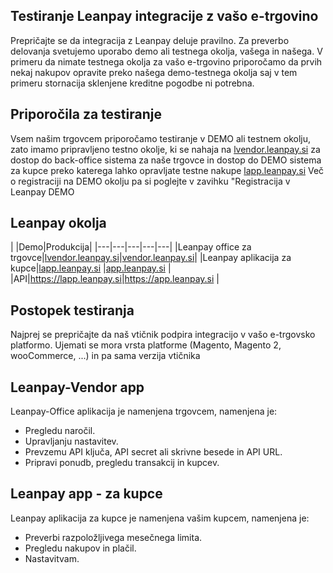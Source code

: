 ## Testiranje Leanpay integracije z vašo e-trgovino

Prepričajte se da integracija z Leanpay deluje pravilno. Za preverbo delovanja svetujemo uporabo demo ali testnega okolja, vašega in našega. V primeru da nimate testnega okolja za vašo e-trgovino priporočamo da prvih nekaj nakupov opravite preko našega demo-testnega okolja saj v tem primeru stornacija sklenjene kreditne pogodbe ni potrebna.

## Priporočila za testiranje

Vsem našim trgovcem priporočamo testiranje v DEMO ali testnem okolju, zato imamo pripravljeno testno okolje, ki se nahaja na
[lvendor.leanpay.si](https://lvendor.leanpay.si/) za dostop do back-office sistema za naše trgovce in dostop do DEMO sistema za kupce preko katerega lahko opravljate testne nakupe [lapp.leanpay.si](https://lapp.leanpay.si/)
Več o registraciji na DEMO okolju pa si poglejte v zavihku "Registracija v Leanpay DEMO

## Leanpay okolja

\|   |Demo|Produkcija|
\|---|---|---|---|---|
|Leanpay office za trgovce|[lvendor.leanpay.si](https://lvendor.leanpay.si/)|[vendor.leanpay.si](https://vendor.leanpay.si/)|
|Leanpay aplikacija za kupce|[lapp.leanpay.si](https://lapp.leanpay.si/) |[app.leanpay.si](https://app.leanpay.si/) |
|API|<https://lapp.leanpay.si>|<https://app.leanpay.si> |

## Postopek testiranja

Najprej se prepričajte da naš vtičnik podpira integracijo v vašo e-trgovsko platformo. Ujemati se mora vrsta platforme (Magento, Magento 2, wooCommerce, ...) in pa sama verzija vtičnika

## Leanpay-Vendor app

Leanpay-Office aplikacija je namenjena trgovcem, namenjena je:

- Pregledu naročil.
- Upravljanju nastavitev.
- Prevzemu API ključa, API secret ali skrivne besede in API URL.
- Pripravi ponudb, pregledu transakcij in kupcev.

## Leanpay app - za kupce

Leanpay aplikacija za kupce je namenjena vašim kupcem, namenjena je:

- Preverbi razpoložljivega mesečnega limita.
- Pregledu nakupov in plačil.
- Nastavitvam.
